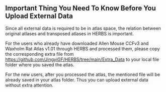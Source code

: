 ## Important Thing You Need To Know Before You Upload External Data

Since all external data is required to be in atlas space, 
the relation between original atlases and transposed atlases in HERBS is important.

For the users who already have downloaded Allen Mouse CCFv3 and Waxholm Rat Atlas v1.01 through HERBS and processed them,
please copy the corresponding extra file from https://github.com/JingyiGF/HERBS/tree/main/Extra_Data to your local file folder where you saved the atlas.

For the new users, after you processed the atlas, the mentioned file will be already saved in your atlas folder. 
Thus you can upload external data without extra attention.